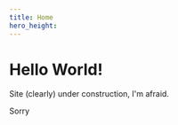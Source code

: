 ```yaml
---
title: Home
hero_height: 
---
```

# Hello World!
Site (clearly) under construction, I'm afraid.

Sorry
